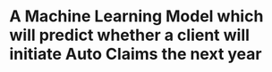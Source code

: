 # A Machine Learning Model which will predict whether a client will initiate Auto Claims the next year
